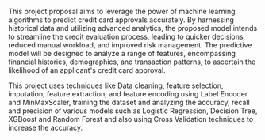 This project proposal aims to leverage the power of machine learning algorithms to predict credit card approvals accurately. By harnessing historical data and utilizing advanced analytics, 
the proposed model intends to streamline the credit evaluation process, leading to quicker decisions, reduced manual workload, and improved risk management. The predictive model will be 
designed to analyze a range of features, encompassing financial histories, demographics, and transaction patterns, to ascertain the likelihood of an applicant's credit card approval.

This project uses techniques like Data cleaning, feature selection, imputation, feature extraction, and feature encoding using Label Encoder and MinMaxScaler, training the dataset and 
analyzing the accuracy, recall and precision of various models such as Logistic Regression, Decision Tree, XGBoost and Random Forest and also using Cross Validation techniques to increase 
the accuracy.
